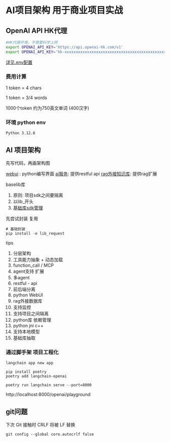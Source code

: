 # AI项目架构 用于商业项目实战

##  OpenAI API HK代理

```bash
#HK代理环境，不需要科学上网
export OPENAI_API_KEY='https://api.openai-hk.com/v1'
export OPENAI_API_KEY='hk-xxxxxxxxxxxxxxxxxxxxxxxxxxxxxxxxxxxxxxxxxxxxxxxx'
```
[详见.env配置](.env)

### 费用计算
1 token = 4 chars

1 token = 3/4 words

1000个token 约为750英文单词 (400汉字)

### 环境 python env
```shell
Python 3.12.6
```

## AI 项目架构

先写代码，再画架构图

[webui](webui) : python编写界面
[ai服务](server): 提供restful api
[rag外接知识库](rag): 提供rag扩展

baselib库
1) 原则: 项目sdk之间要隔离
2) 以lib_开头
3) [基础库sdk管理](lib_hello/README.md)

先尝试封装 复用
```shell
# 基础封装 
pip install -e lib_request
```

tips
1) 分层架构
2) 工具能力抽象 + 动态加载
3) function_call / MCP
4) agent支持 扩展 
5) 多agent
6) restful - api
7) 前后端分离
8) python WebUI
9) rag外接数据库
10) 支持监控
11) 支持项目之间隔离
12) python库 依赖管理
13) python jni c++
14) 支持本地模型
15) 基础库抽取

### 通过脚手架 项目工程化
```shell
langchain app new app

pip install poetry
poetry add langchain-openai

poetry run langchain serve --port=8000
```

http://localhost:8000/openai/playground

## git问题
下次 Git 接触时 CRLF 将被 LF 替换
```shell
git config --global core.autocrlf false
```
